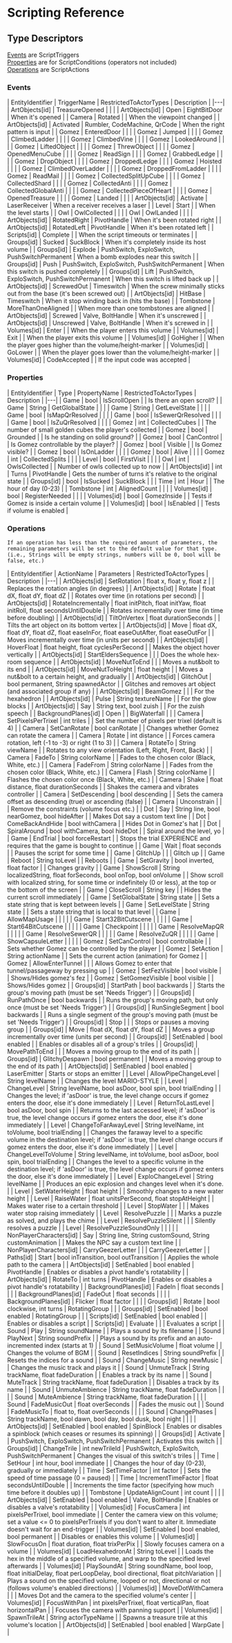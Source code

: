 # Scripting Reference

## Type Descriptors

[Events](#Events) are ScriptTriggers<br />
[Properties](#Properties) are for ScriptConditions (operators not included)<br />
[Operations](#Operations) are ScriptActions

### Events

| EntityIdentifier | TriggerName | RestrictedToActorTypes | Description |
|---|
| ArtObjects\[id\] | TreasureOpened |   |  |
| ArtObjects\[id\] | Open | EightBitDoor | When it's opened |
| Camera | Rotated |   | When the viewpoint changed |
| ArtObjects\[id\] | Activated | Rumbler, CodeMachine, QrCode | When the right pattern is input |
| Gomez | EnteredDoor |   |  |
| Gomez | Jumped |   |  |
| Gomez | ClimbedLadder |   |  |
| Gomez | ClimbedVine |   |  |
| Gomez | LookedAround |   |  |
| Gomez | LiftedObject |   |  |
| Gomez | ThrewObject |   |  |
| Gomez | OpenedMenuCube |   |  |
| Gomez | ReadSign |   |  |
| Gomez | GrabbedLedge |   |  |
| Gomez | DropObject |   |  |
| Gomez | DroppedLedge |   |  |
| Gomez | Hoisted |   |  |
| Gomez | ClimbedOverLadder |   |  |
| Gomez | DroppedFromLadder |   |  |
| Gomez | ReadMail |   |  |
| Gomez | CollectedSplitUpCube |   |  |
| Gomez | CollectedShard |   |  |
| Gomez | CollectedAnti |   |  |
| Gomez | CollectedGlobalAnti |   |  |
| Gomez | CollectedPieceOfHeart |   |  |
| Gomez | OpenedTreasure |   |  |
| Gomez | Landed |   |  |
| ArtObjects\[id\] | Activate | LaserReceiver | When a receiver receives a laser |
| Level | Start |   | When the level starts |
| Owl | OwlCollected |   |  |
| Owl | OwlLanded |   |  |
| ArtObjects\[id\] | RotatedRight | PivotHandle | When it's been rotated right |
| ArtObjects\[id\] | RotatedLeft | PivotHandle | When it's been rotated left |
| Scripts\[id\] | Complete |   | When the script timeouts or terminates |
| Groups\[id\] | Sucked | SuckBlock | When it's completely inside its host volume |
| Groups\[id\] | Explode | PushSwitch, ExploSwitch, PushSwitchPermanent | When a bomb explodes near this switch |
| Groups\[id\] | Push | PushSwitch, ExploSwitch, PushSwitchPermanent | When this switch is pushed completely |
| Groups\[id\] | Lift | PushSwitch, ExploSwitch, PushSwitchPermanent | When this switch is lifted back up |
| ArtObjects\[id\] | ScrewedOut | Timeswitch | When the screw minimally sticks out from the base (it's been screwed out) |
| ArtObjects\[id\] | HitBase | Timeswitch | When it stop winding back in (hits the base) |
| Tombstone | MoreThanOneAligned |   | When more than one tombstones are aligned |
| ArtObjects\[id\] | Screwed | Valve, BoltHandle | When it's unscrewed |
| ArtObjects\[id\] | Unscrewed | Valve, BoltHandle | When it's screwed in |
| Volumes\[id\] | Enter |   | When the player enters this volume |
| Volumes\[id\] | Exit |   | When the player exits this volume |
| Volumes\[id\] | GoHigher |   | When the player goes higher than the volume/height-marker |
| Volumes\[id\] | GoLower |   | When the player goes lower than the volume/height-marker |
| Volumes\[id\] | CodeAccepted |   | If the input code was accepted |

### Properties

| EntityIdentifier | Type | PropertyName | RestrictedToActorTypes | Description |
|---|
| Game | bool | IsScrollOpen |   | Is there an open scroll? |
| Game | String | GetGlobalState |   |  |
| Game | String | GetLevelState |   |  |
| Game | bool | IsMapQrResolved |   |  |
| Game | bool | IsSewerQrResolved |   |  |
| Game | bool | IsZuQrResolved |   |  |
| Gomez | int | CollectedCubes |   | The number of small golden cubes the player's collected |
| Gomez | bool | Grounded |   | Is he standing on solid ground? |
| Gomez | bool | CanControl |   | Is Gomez controllable by the player? |
| Gomez | bool | Visible |   | Is Gomez visible? |
| Gomez | bool | IsOnLadder |   |  |
| Gomez | bool | Alive |   |  |
| Gomez | int | CollectedSplits |   |  |
| Level | bool | FirstVisit |   |  |
| Owl | int | OwlsCollected |   | Number of owls collected up to now |
| ArtObjects\[id\] | int | Turns | PivotHandle | Gets the number of turns it's relative to the original state |
| Groups\[id\] | bool | IsSucked | SuckBlock |  |
| Time | int | Hour |   | The hour of day (0-23) |
| Tombstone | int | AlignedCount |   |  |
| Volumes\[id\] | bool | RegisterNeeded |   |  |
| Volumes\[id\] | bool | GomezInside |   | Tests if Gomez is inside a certain volume |
| Volumes\[id\] | bool | IsEnabled |   | Tests if volume is enabled |

### Operations

```note
If an operation has less than the required amount of parameters, the remaining parameters will be set to the default value for that type. (i.e., Strings will be empty strings, numbers will be 0, bool will be false, etc.)
```

| EntityIdentifier | ActionName | Parameters | RestrictedToActorTypes | Description |
|---|
| ArtObjects\[id\] | SetRotation | float x, float y, float z |   | Replaces the rotation angles (in degrees) |
| ArtObjects\[id\] | Rotate | float dX, float dY, float dZ |   | Rotates over time (in rotations per second) |
| ArtObjects\[id\] | RotateIncrementally | float initPitch, float initYaw, float initRoll, float secondsUntilDouble |   | Rotates incrementally over time (in time before doubling) |
| ArtObjects\[id\] | TiltOnVertex | float durationSeconds |   | Tilts the art object on its bottom vertex |
| ArtObjects\[id\] | Move | float dX, float dY, float dZ, float easeInFor, float easeOutAfter, float easeOutFor |   | Moves incrementally over time (in units per second) |
| ArtObjects\[id\] | HoverFloat | float height, float cyclesPerSecond |   | Makes the object hover vertically |
| ArtObjects\[id\] | StartEldersSequence |  |   | Does the whole hex-room sequence |
| ArtObjects\[id\] | MoveNutToEnd |  |   | Moves a nut&bolt to its end |
| ArtObjects\[id\] | MoveNutToHeight | float height |   | Moves a nut&bolt to a certain height, and gradually |
| ArtObjects\[id\] | GlitchOut | bool permanent, String spawnedActor |   | Glitches and removes art object (and associated group if any) |
| ArtObjects\[id\] | BeamGomez |  |   | For the hexahedron |
| ArtObjects\[id\] | Pulse | String textureName |   | For the glow blocks |
| ArtObjects\[id\] | Say | String text, bool zuish |   | For the zuish speech |
| BackgroundPlanes\[id\] | Open |  | BigWaterfall |  |
| Camera | SetPixelsPerTrixel | int triles |   | Set the number of pixels per trixel (default is 4) |
| Camera | SetCanRotate | bool canRotate |   | Changes whether Gomez can rotate the camera |
| Camera | Rotate | int distance |   | Forces camera rotation, left (-1 to -3) or right (1 to 3) |
| Camera | RotateTo | String viewName |   | Rotates to any view orientation (Left, Right, Front, Back) |
| Camera | FadeTo | String colorName |   | Fades to the chosen color (Black, White, etc.) |
| Camera | FadeFrom | String colorName |   | Fades from the chosen color (Black, White, etc.) |
| Camera | Flash | String colorName |   | Flashes the chosen color once (Black, White, etc.) |
| Camera | Shake | float distance, float durationSeconds |   | Shakes the camera and vibrates controller |
| Camera | SetDescending | bool descending |   | Sets the camera offset as descending (true) or ascending (false) |
| Camera | Unconstrain |  |   | Remove the constraints (volume focus etc.) |
| Dot | Say | String line, bool nearGomez, bool hideAfter |   | Makes Dot say a custom text line |
| Dot | ComeBackAndHide | bool withCamera |   | Hides Dot in Gomez's hat |
| Dot | SpiralAround | bool withCamera, bool hideDot |   | Spiral around the level, yo |
| Game | EndTrial | bool forceRestart |   | Stops the trial EXPERIENCE and requires that the game is bought to continue |
| Game | Wait | float seconds |   | Pauses the script for some time |
| Game | GlitchUp |  |   | Glitch up |
| Game | Reboot | String toLevel |   | Reboots |
| Game | SetGravity | bool inverted, float factor |   | Changes gravity |
| Game | ShowScroll | String localizedString, float forSeconds, bool onTop, bool onVolume |   | Show scroll with localized string, for some time or indefinitely (0 or less), at the top or the bottom of the screen |
| Game | CloseScroll | String key |   | Hides the current scroll immediately |
| Game | SetGlobalState | String state |   | Sets a state string that is kept between levels |
| Game | SetLevelState | String state |   | Sets a state string that is local to that level |
| Game | AllowMapUsage |  |   |  |
| Game | Start32BitCutscene |  |   |  |
| Game | Start64BitCutscene |  |   |  |
| Game | Checkpoint |  |   |  |
| Game | ResolveMapQR |  |   |  |
| Game | ResolveSewerQR |  |   |  |
| Game | ResolveZuQR |  |   |  |
| Game | ShowCapsuleLetter |  |   |  |
| Gomez | SetCanControl | bool controllable |   | Sets whether Gomez can be controlled by the player |
| Gomez | SetAction | String actionName |   | Sets the current action (animation) for Gomez |
| Gomez | AllowEnterTunnel |  |   | Allows Gomez to enter that tunnel/passageway by pressing up |
| Gomez | SetFezVisible | bool visible |   | Shows/Hides gomez's fez |
| Gomez | SetGomezVisible | bool visible |   | Shows/Hides gomez |
| Groups\[id\] | StartPath | bool backwards |   | Starts the group's moving path (must be set 'Needs Trigger') |
| Groups\[id\] | RunPathOnce | bool backwards |   | Runs the group's moving path, but only once (must be set 'Needs Trigger') |
| Groups\[id\] | RunSingleSegment | bool backwards |   | Runs a single segment of the group's moving path (must be set 'Needs Trigger') |
| Groups\[id\] | Stop |  |   | Stops or pauses a moving group |
| Groups\[id\] | Move | float dX, float dY, float dZ |   | Moves a group incrementally over time (units per second) |
| Groups\[id\] | SetEnabled | bool enabled |   | Enables or disables all of a group's triles |
| Groups\[id\] | MovePathToEnd |  |   | Moves a moving group to the end of its path |
| Groups\[id\] | GlitchyDespawn | bool permanent |   | Moves a moving group to the end of its path |
| ArtObjects\[id\] | SetEnabled | bool enabled | LaserEmitter | Starts or stops an emitter |
| Level | AllowPipeChangeLevel | String levelName |   | Changes the level MARIO-STYLE |
| Level | ChangeLevel | String levelName, bool asDoor, bool spin, bool trialEnding |   | Changes the level; if 'asDoor' is true, the level change occurs if gomez enters the door, else it's done immediately |
| Level | ReturnToLastLevel | bool asDoor, bool spin |   | Returns to the last accessed level; if 'asDoor' is true, the level change occurs if gomez enters the door, else it's done immediately |
| Level | ChangeToFarAwayLevel | String levelName, int toVolume, bool trialEnding |   | Changes the faraway level to a specific volume in the destination level; if 'asDoor' is true, the level change occurs if gomez enters the door, else it's done immediately |
| Level | ChangeLevelToVolume | String levelName, int toVolume, bool asDoor, bool spin, bool trialEnding |   | Changes the level to a specific volume in the destination level; if 'asDoor' is true, the level change occurs if gomez enters the door, else it's done immediately |
| Level | ExploChangeLevel | String levelName |   | Produces an epic explosion and changes level when it's done. |
| Level | SetWaterHeight | float height |   | Smoothly changes to a new water height |
| Level | RaiseWater | float unitsPerSecond, float stopAtHeight |   | Makes water rise to a certain threshold |
| Level | StopWater |  |   | Makes water stop raising immediately |
| Level | ResolvePuzzle |  |   | Marks a puzzle as solved, and plays the chime |
| Level | ResolvePuzzleSilent |  |   | Silently resolves a puzzle |
| Level | ResolvePuzzleSoundOnly |  |   |  |
| NonPlayerCharacters\[id\] | Say | String line, String customSound, String customAnimation |   | Makes the NPC say a custom text line |
| NonPlayerCharacters\[id\] | CarryGeezerLetter |  |   | CarryGeezerLetter |
| Paths\[id\] | Start | bool inTransition, bool outTransition |   | Applies the whole path to the camera |
| ArtObjects\[id\] | SetEnabled | bool enabled | PivotHandle | Enables or disables a pivot handle's rotatability |
| ArtObjects\[id\] | RotateTo | int turns | PivotHandle | Enables or disables a pivot handle's rotatability |
| BackgroundPlanes\[id\] | FadeIn | float seconds |   |  |
| BackgroundPlanes\[id\] | FadeOut | float seconds |   |  |
| BackgroundPlanes\[id\] | Flicker | float factor |   |  |
| Groups\[id\] | Rotate | bool clockwise, int turns | RotatingGroup |  |
| Groups\[id\] | SetEnabled | bool enabled | RotatingGroup |  |
| Scripts\[id\] | SetEnabled | bool enabled |   | Enables or disables a script |
| Scripts\[id\] | Evaluate |  |   | Evaluates a script |
| Sound | Play | String soundName |   | Plays a sound by its filename |
| Sound | PlayNext | String soundPrefix |   | Plays a sound by its prefix and an auto-incremented index (starts at 1) |
| Sound | SetMusicVolume | float volume |   | Changes the volume of BGM |
| Sound | ResetIndices | String soundPrefix |   | Resets the indices for a sound |
| Sound | ChangeMusic | String newMusic |   | Changes the music track and plays it |
| Sound | UnmuteTrack | String trackName, float fadeDuration |   | Enables a track by its name |
| Sound | MuteTrack | String trackName, float fadeDuration |   | Disables a track by its name |
| Sound | UnmuteAmbience | String trackName, float fadeDuration |   |  |
| Sound | MuteAmbience | String trackName, float fadeDuration |   |  |
| Sound | FadeMusicOut | float overSeconds |   | Fades the music out |
| Sound | FadeMusicTo | float to, float overSeconds |   |  |
| Sound | ChangePhases | String trackName, bool dawn, bool day, bool dusk, bool night |   |  |
| ArtObjects\[id\] | SetEnabled | bool enabled | SpinBlock | Enables or disables a spinblock (which ceases or resumes its spinning) |
| Groups\[id\] | Activate |  | PushSwitch, ExploSwitch, PushSwitchPermanent | Activates this switch |
| Groups\[id\] | ChangeTrile | int newTrileId | PushSwitch, ExploSwitch, PushSwitchPermanent | Changes the visual of this switch's triles |
| Time | SetHour | int hour, bool immediate |   | Changes the hour of day (0-23), gradually or immediately |
| Time | SetTimeFactor | int factor |   | Sets the speed of time passage (0 = paused) |
| Time | IncrementTimeFactor | float secondsUntilDouble |   | Increments the time factor (specifying how much time before it doubles up) |
| Tombstone | UpdateAlignCount | int count |   |  |
| ArtObjects\[id\] | SetEnabled | bool enabled | Valve, BoltHandle | Enables or disables a valve's rotatability |
| Volumes\[id\] | FocusCamera | int pixelsPerTrixel, bool immediate |   | Center the camera view on this volume; set a value <= 0 to pixelsPerTrixels if you don't want to alter it. Immediate doesn't wait for an end-trigger |
| Volumes\[id\] | SetEnabled | bool enabled, bool permanent |   | Disables or enables this volume |
| Volumes\[id\] | SlowFocusOn | float duration, float trixPerPix |   | Slowly focuses camera on a volume |
| Volumes\[id\] | LoadHexahedronAt | String toLevel |   | Loads the hex in the middle of a specified volume, and warp to the specified level afterwards |
| Volumes\[id\] | PlaySoundAt | String soundName, bool loop, float initialDelay, float perLoopDelay, bool directional, float pitchVariation |   | Plays a sound on the specified volume, looped or not, directional or not (follows volume's enabled directions) |
| Volumes\[id\] | MoveDotWithCamera |  |   | Moves Dot and the camera to the specified volume's center |
| Volumes\[id\] | FocusWithPan | int pixelsPerTrixel, float verticalPan, float horizontalPan |   | Focuses the camera with panning support |
| Volumes\[id\] | SpawnTrileAt | String actorTypeName |   | Spawns a treasure trile at this volume's location |
| ArtObjects\[id\] | SetEnabled | bool enabled | WarpGate |  |

